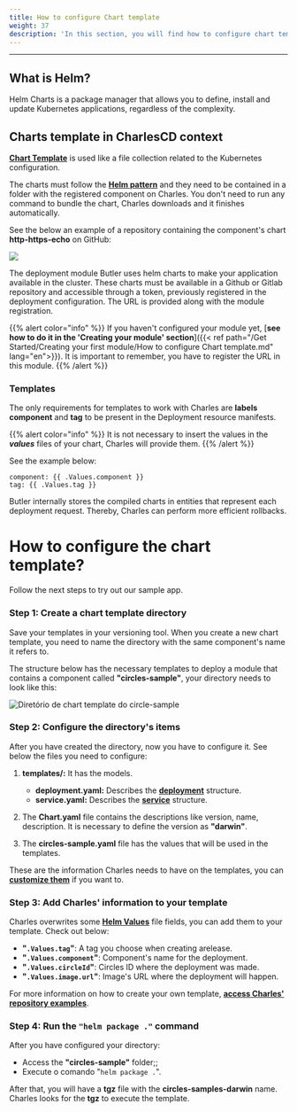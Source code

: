 ```yaml
---
title: How to configure Chart template
weight: 37
description: 'In this section, you will find how to configure chart template.'
---
```


---

## **What is Helm?**

Helm Charts is a package manager that allows you to define, install and update Kubernetes applications, regardless of the complexity.

## **Charts template in CharlesCD context**
[**Chart Template**](https://helm.sh/docs/chart_template_guide/getting_started/) is used like a file collection related to the Kubernetes configuration.

The charts must follow the [**Helm pattern**](https://helm.sh/docs/topics/charts/) and they need to be contained in a folder with the registered component on Charles. You don't need to run any command to bundle the chart, Charles downloads and it finishes automatically.   
  
See the below an example of a repository containing the component's chart  **http-https-echo** on GitHub:

![](https://lh5.googleusercontent.com/Rt7_Lw1DbK152QKt3brsCYyzF0DAQ4wuoWsdCVyUaZjf9Hlh64EaK7YnHjF16W_xo2BQzlUJyUeUsooPzqwmMIKF7ttUXRej3eM56uWu6WH4QNCiByixeV4zEdHLwEGRq7NCruhH)

The deployment module Butler uses helm charts to make your application available in the cluster.  These charts must be available in a Github or Gitlab repository and accessible through a token, previously registered in the deployment configuration. The URL is provided along with the module registration. 

{{% alert color="info" %}}
If you haven't configured your module yet, [**see how to do it in the 'Creating your module' section**]({{< ref path="/Get Started/Creating your first module/How to configure Chart template.md" lang="en">}}). It is important to remember, you have to register the URL in this module. 
{{% /alert %}}

### **Templates**

The only requirements for templates to work with Charles are **labels component** and **tag** to be present in the Deployment resource manifests. 

{{% alert color="info" %}}
It is not necessary to insert the values in the _**values**_ files of your chart, Charles will provide them. 
{{% /alert %}}

See the example below: 

```text
component: {{ .Values.component }}
tag: {{ .Values.tag }}
```

Butler internally stores the compiled charts in entities that represent each deployment request. Thereby, Charles can perform more efficient rollbacks.


# **How to configure the chart template?** 

Follow the next steps to try out our sample app.

### **Step 1: Create a chart template directory**

Save your templates in your versioning tool. When you create a new chart template, you need to name the directory with the same component's name it refers to. 

The structure below has the necessary templates to deploy a module that contains a component called **"circles-sample"**, your directory needs to look like this: 

![ Diret&#xF3;rio de chart template do circle-sample](/shared/screen-shot-2020-08-13-at-09.16.04.png)

### **Step 2: Configure the directory's items** 

After you have created the directory, now you have to configure it. See below the files you need to configure: 

1. **templates/:** It has the models.
    * **deployment.yaml:** Describes the [**deployment**](https://kubernetes.io/docs/concepts/workloads/controllers/deployment/) structure.
    * **service.yaml:** Describes the [**service**](https://kubernetes.io/docs/concepts/services-networking/service/) structure. 

2. The **Chart.yaml** file contains the descriptions like version, name, description. It is necessary to define the version as **"darwin"**. 

3. The **circles-sample.yaml** file has the values that will be used in the templates. 

These are the information Charles needs to have on the templates, you can [**customize them**](https://github.com/ZupIT/charlescd/tree/main/samples/circles/circles-sample/templates) if you want to.  

### **Step 3: Add Charles' information to your template** 
Charles overwrites some [**Helm Values**](https://helm.sh/docs/chart_template_guide/values_files/) file fields, you can add them to your template. Check out below: 

- **"`.Values.tag`"**: A tag you choose when creating arelease.
- **"`.Values.component`"**: Component's name for the deployment.
- **"`.Values.circleId`"**: Circles ID where the deployment was made. 
- **"`.Values.image.url`"**: Image's URL where the deployment will happen.

For more information on how to create your own template, [**access Charles' repository examples**](https://github.com/ZupIT/charlescd/tree/main/samples/circles/circles-sample/templates).

### **Step 4:  Run the `"helm package ."` command** 

After you have configured your directory:
- Access the **"circles-sample"** folder;;
- Execute o comando "`helm package .`".  

After that, you will have a **tgz** file with the **circles-samples-darwin** name. Charles looks for the **tgz** to execute the template.